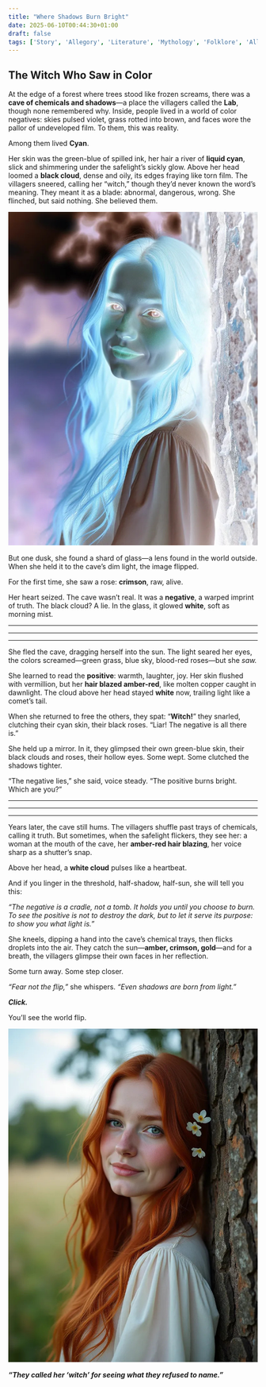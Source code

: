 ```yaml
---
title: "Where Shadows Burn Bright"
date: 2025-06-10T00:44:30+01:00
draft: false
tags: ['Story', 'Allegory', 'Literature', 'Mythology', 'Folklore', 'All']
---
```

## The Witch Who Saw in Color

At the edge of a forest where trees stood like frozen screams, there was a **cave of chemicals and shadows**—a place the villagers called the **Lab**, though none remembered why. Inside, people lived in a world of color negatives: skies pulsed violet, grass rotted into brown, and faces wore the pallor of undeveloped film. To them, this was reality.

Among them lived **Cyan**.

Her skin was the green-blue of spilled ink, her hair a river of **liquid cyan**, slick and shimmering under the safelight’s sickly glow. Above her head loomed a **black cloud**, dense and oily, its edges fraying like torn film. The villagers sneered, calling her “witch,” though they’d never known the word’s meaning. They meant it as a blade: abnormal, dangerous, wrong. She flinched, but said nothing. She believed them.

![Cyan](img/Cyan_N.jpg)

But one dusk, she found a shard of glass—a lens found in the world outside. When she held it to the cave’s dim light, the image flipped.

For the first time, she saw a rose: **crimson**, raw, alive.

Her heart seized. The cave wasn’t real. It was a **negative**, a warped imprint of truth. The black cloud? A lie. In the glass, it glowed **white**, soft as morning mist.

---
---
---

She fled the cave, dragging herself into the sun. The light seared her eyes, the colors screamed—green grass, blue sky, blood-red roses—but she _saw._

She learned to read the **positive**: warmth, laughter, joy. Her skin flushed with vermillion, but her **hair blazed amber-red**, like molten copper caught in dawnlight. The cloud above her head stayed **white** now, trailing light like a comet’s tail.

When she returned to free the others, they spat:
“**Witch!**” they snarled, clutching their cyan skin, their black roses. “Liar! The negative is all there is.”

She held up a mirror. In it, they glimpsed their own green-blue skin, their black clouds and roses, their hollow eyes. Some wept. Some clutched the shadows tighter.

“The negative lies,” she said, voice steady. “The positive burns bright. Which are you?”

---
---
---

Years later, the cave still hums. The villagers shuffle past trays of chemicals, calling it truth. But sometimes, when the safelight flickers, they see her: a woman at the mouth of the cave, her **amber-red hair blazing**, her voice sharp as a shutter’s snap.

Above her head, a **white cloud** pulses like a heartbeat.

And if you linger in the threshold, half-shadow, half-sun, she will tell you this:

_“The negative is a cradle, not a tomb. It holds you until you choose to burn. To see the positive is not to destroy the dark, but to let it serve its purpose: to show you what light is.”_

She kneels, dipping a hand into the cave’s chemical trays, then flicks droplets into the air. They catch the sun—**amber, crimson, gold**—and for a breath, the villagers glimpse their own faces in her reflection.

Some turn away. Some step closer.

_“Fear not the flip,”_ she whispers. _“Even shadows are born from light.”_

___Click.___

You’ll see the world flip.

![Cyan](img/Cyan.jpg)

___“They called her ‘witch’ for seeing what they refused to name.”___  
